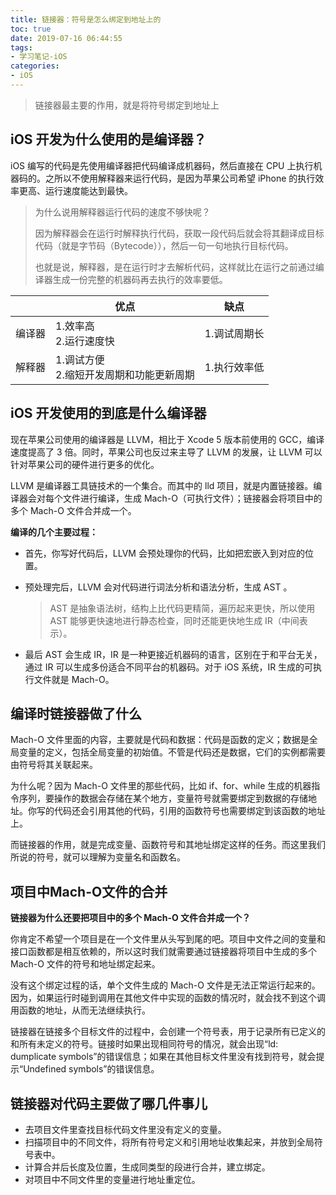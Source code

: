 ```yaml
---
title: 链接器：符号是怎么绑定到地址上的
toc: true
date: 2019-07-16 06:44:55
tags:
- 学习笔记-iOS
categories:
- iOS
---
```




> 链接器最主要的作用，就是将符号绑定到地址上

## iOS 开发为什么使用的是编译器？

iOS 编写的代码是先使用编译器把代码编译成机器码，然后直接在 CPU 上执行机器码的。之所以不使用解释器来运行代码，是因为苹果公司希望 iPhone 的执行效率更高、运行速度能达到最快。

> 为什么说用解释器运行代码的速度不够快呢？
>
> 因为解释器会在运行时解释执行代码，获取一段代码后就会将其翻译成目标代码（就是字节码（Bytecode）），然后一句一句地执行目标代码。
>
> 也就是说，解释器，是在运行时才去解析代码，这样就比在运行之前通过编译器生成一份完整的机器码再去执行的效率要低。

|        | 优点                                       | 缺点             |
| ------ | ------------------------------------------ | ---------------- |
| 编译器 | 1.效率高<br>2.运行速度快                   | 1.调试周期长<br> |
| 解释器 | 1.调试方便<br>2.缩短开发周期和功能更新周期 | 1.执行效率低     |

##  iOS 开发使用的到底是什么编译器

现在苹果公司使用的编译器是 LLVM，相比于 Xcode 5 版本前使用的 GCC，编译速度提高了 3 倍。同时，苹果公司也反过来主导了 LLVM 的发展，让 LLVM 可以针对苹果公司的硬件进行更多的优化。

LLVM 是编译器工具链技术的一个集合。而其中的 lld 项目，就是内置链接器。编译器会对每个文件进行编译，生成 Mach-O（可执行文件）；链接器会将项目中的多个 Mach-O 文件合并成一个。

**编译的几个主要过程：**

* 首先，你写好代码后，LLVM 会预处理你的代码，比如把宏嵌入到对应的位置。

* 预处理完后，LLVM 会对代码进行词法分析和语法分析，生成 AST 。

  > AST 是抽象语法树，结构上比代码更精简，遍历起来更快，所以使用 AST 能够更快速地进行静态检查，同时还能更快地生成 IR（中间表示）。

* 最后 AST 会生成 IR，IR 是一种更接近机器码的语言，区别在于和平台无关，通过 IR 可以生成多份适合不同平台的机器码。对于 iOS 系统，IR 生成的可执行文件就是 Mach-O。

## 编译时链接器做了什么

Mach-O 文件里面的内容，主要就是代码和数据：代码是函数的定义；数据是全局变量的定义，包括全局变量的初始值。不管是代码还是数据，它们的实例都需要由符号将其关联起来。

为什么呢？因为 Mach-O 文件里的那些代码，比如 if、for、while 生成的机器指令序列，要操作的数据会存储在某个地方，变量符号就需要绑定到数据的存储地址。你写的代码还会引用其他的代码，引用的函数符号也需要绑定到该函数的地址上。

而链接器的作用，就是完成变量、函数符号和其地址绑定这样的任务。而这里我们所说的符号，就可以理解为变量名和函数名。

## 项目中Mach-O文件的合并

**链接器为什么还要把项目中的多个 Mach-O 文件合并成一个？**

你肯定不希望一个项目是在一个文件里从头写到尾的吧。项目中文件之间的变量和接口函数都是相互依赖的，所以这时我们就需要通过链接器将项目中生成的多个 Mach-O 文件的符号和地址绑定起来。

没有这个绑定过程的话，单个文件生成的 Mach-O 文件是无法正常运行起来的。因为，如果运行时碰到调用在其他文件中实现的函数的情况时，就会找不到这个调用函数的地址，从而无法继续执行。

链接器在链接多个目标文件的过程中，会创建一个符号表，用于记录所有已定义的和所有未定义的符号。链接时如果出现相同符号的情况，就会出现“ld: dumplicate symbols”的错误信息；如果在其他目标文件里没有找到符号，就会提示“Undefined symbols”的错误信息。

## 链接器对代码主要做了哪几件事儿

* 去项目文件里查找目标代码文件里没有定义的变量。
* 扫描项目中的不同文件，将所有符号定义和引用地址收集起来，并放到全局符号表中。
* 计算合并后长度及位置，生成同类型的段进行合并，建立绑定。
* 对项目中不同文件里的变量进行地址重定位。